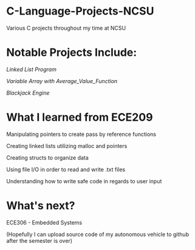 # C-Language-Projects-NCSU
Various C projects throughout my time at NCSU 

# Notable Projects Include:
*Linked List Program*

*Variable Array with Average_Value_Function*

*Blackjack Engine*

# What I learned from ECE209
Manipulating pointers to create pass by reference functions

Creating linked lists utilizing malloc and pointers

Creating structs to organize data

Using file I/O in order to read and write .txt files

Understanding how to write safe code in regards to user input 

# What's next?
ECE306 - Embedded Systems 

(Hopefully I can upload source code of my autonomous vehicle to github after the semester is over)
